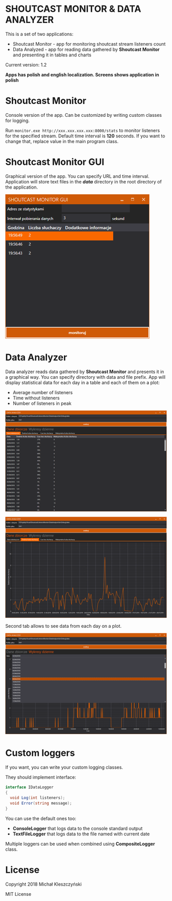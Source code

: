 # SHOUTCAST MONITOR & DATA ANALYZER

This is a set of two applications:
- Shoutcast Monitor - app for monitoring shoutcast stream listeners count
- Data Analyzed - app for reading data gathered by **Shoutcast Monitor** and presenting it in tables and charts

Current version: 1.2

**Apps has polish and english localization. Screens shows application in polish**

# **Shoutcast Monitor**

Console version of the app. Can be customized by writing custom classes for logging.

Run ```monitor.exe http://xxx.xxx.xxx.xxx:8000/stats``` to monitor listeners for the specified stream.
Default time interval is **120** seconds. If you want to change that, replace value in the main program class.

# **Shoutcast Monitor GUI**

Graphical version of the app. You can specify URL and time interval. Application will store text files in the ***data*** directory in the root directory of the application.

![Shoutcast Monitor GUI](/screenshots/Monitor.png?raw=true)

# **Data Analyzer**

Data analyzer reads data gathered by **Shoutcast Monitor** and presents it in a graphical way.
You can specify directory with data and file prefix. App will display statistical data for each day in a table and each of them on a plot:
- Average number of listeners
- Time without listeners
- Number of listeners in peak

![Data Analyzer Tables](/screenshots/Analyzer_Tables.png?raw=true)

![Data Analyzer Plots](/screenshots/Analyzer_Plots.png?raw=true)

Second tab allows to see data from each day on a plot.

![Data Analyzer Daily Plots](/screenshots/Analyzer_Selector.png?raw=true)

# Custom loggers

If you want, you can write your custom logging classes. 

They should implement interface:
```c#
interface IDataLogger
{
  void Log(int listeners);
  void Error(string message);
}
```

You can use the default ones too:
- **ConsoleLogger** that logs data to the console standard output
- **TextFileLogger** that logs data to the file named with current date

Multiple loggers can be used when combined using **CompositeLogger** class.

# License

Copyright 2018 Michał Kleszczyński

MIT License
